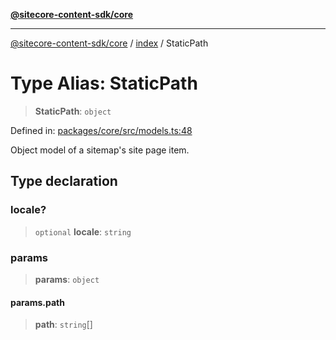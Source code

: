 [**@sitecore-content-sdk/core**](../../README.md)

***

[@sitecore-content-sdk/core](../../README.md) / [index](../README.md) / StaticPath

# Type Alias: StaticPath

> **StaticPath**: `object`

Defined in: [packages/core/src/models.ts:48](https://github.com/Sitecore/content-sdk/blob/1a28b6590a0f8ef4d9e897f057f47abb01976998/packages/core/src/models.ts#L48)

Object model of a sitemap's site page item.

## Type declaration

### locale?

> `optional` **locale**: `string`

### params

> **params**: `object`

#### params.path

> **path**: `string`[]
